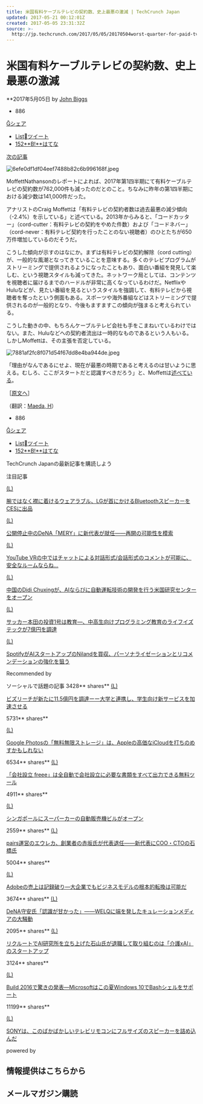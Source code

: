 ```yaml
---
title: 米国有料ケーブルテレビの契約数、史上最悪の激減 | TechCrunch Japan
updated: 2017-05-21 00:12:01Z
created: 2017-05-05 23:31:32Z
source: >-
  http://jp.techcrunch.com/2017/05/05/20170504worst-quarter-for-paid-tv-subscriptions-points-to-a-cord-cutting-future/
---
```


# 米国有料ケーブルテレビの契約数、史上最悪の激減

**2017年5月05日 by [John Biggs](http://jp.techcrunch.com/contributor/john-jp/)

- 886

[シェア](https://www.facebook.com/sharer.php?u=http%3A%2F%2Fjp.techcrunch.com%2F2017%2F05%2F05%2F20170504worst-quarter-for-paid-tv-subscriptions-points-to-a-cord-cutting-future%2F&t=%E7%B1%B3%E5%9B%BD%E6%9C%89%E6%96%99%E3%82%B1%E3%83%BC%E3%83%96%E3%83%AB%E3%83%86%E3%83%AC%E3%83%93%E3%81%AE%E5%A5%91%E7%B4%84%E6%95%B0%E3%80%81%E5%8F%B2%E4%B8%8A%E6%9C%80%E6%82%AA%E3%81%AE%E6%BF%80%E6%B8%9B%20%20%7C%20%20TechCrunch%20Japan)

- [List](https://twitter.com/search/?q=http%3A%2F%2Fjp.techcrunch.com%2F2017%2F05%2F05%2F20170504worst-quarter-for-paid-tv-subscriptions-points-to-a-cord-cutting-future%2F)[ツイート](https://twitter.com/share?url=http%3A%2F%2Fjp.techcrunch.com%2F2017%2F05%2F05%2F20170504worst-quarter-for-paid-tv-subscriptions-points-to-a-cord-cutting-future%2F&text=%E7%B1%B3%E5%9B%BD%E6%9C%89%E6%96%99%E3%82%B1%E3%83%BC%E3%83%96%E3%83%AB%E3%83%86%E3%83%AC%E3%83%93%E3%81%AE%E5%A5%91%E7%B4%84%E6%95%B0%E3%80%81%E5%8F%B2%E4%B8%8A%E6%9C%80%E6%82%AA%E3%81%AE%E6%BF%80%E6%B8%9B%20%20%7C%20%20TechCrunch%20Japan&via=jptechcrunch)
- [152](http://b.hatena.ne.jp/entry/http://jp.techcrunch.com/2017/05/05/20170504worst-quarter-for-paid-tv-subscriptions-points-to-a-cord-cutting-future/)[**B!**はてな](http://b.hatena.ne.jp/add?mode=confirm&url=http%3A%2F%2Fjp.techcrunch.com%2F2017%2F05%2F05%2F20170504worst-quarter-for-paid-tv-subscriptions-points-to-a-cord-cutting-future%2F&title=%E7%B1%B3%E5%9B%BD%E6%9C%89%E6%96%99%E3%82%B1%E3%83%BC%E3%83%96%E3%83%AB%E3%83%86%E3%83%AC%E3%83%93%E3%81%AE%E5%A5%91%E7%B4%84%E6%95%B0%E3%80%81%E5%8F%B2%E4%B8%8A%E6%9C%80%E6%82%AA%E3%81%AE%E6%BF%80%E6%B8%9B%20%20%7C%20%20TechCrunch%20Japan&mode=confirm)

[次の記事](http://jp.techcrunch.com/2017/05/05/20170504apple-updates-its-analytics-service-with-new-metrics-showing-how-apps-get-discovered/)

![6efe0df1df04eef7488b82c6b996168f.jpeg](../_resources/6efe0df1df04eef7488b82c6b996168f.jpeg)

MoffettNathansonのレポートによれば、2017年第1四半期にて有料ケーブルテレビの契約数が762,000件も減ったのだとのこと。ちなみに昨年の第1四半期における減少数は141,000件だった。

アナリストのCraig Moffettは「有料テレビの契約者数は過去最悪の減少傾向（-2.4%）を示している」と述べている。2013年からみると、「コードカッター」（cord-cutter：有料テレビの契約をやめた件数）および「コードネバー」（cord-never：有料テレビ契約を行ったことのない視聴者）のひとたちが650万件増加しているのだそうだ。

こうした傾向が示すのはなにか。まずは有料テレビの契約解除（cord cutting）が、一般的な風潮となってきていることを意味する。多くのテレビプログラムがストリーミングで提供されるようになったこともあり、面白い番組を発見して楽しむ、という視聴スタイルも減ってきた。ネットワーク局としては、コンテンツを視聴者に届けるまでのハードルが非常に高くなっているわけだ。NetflixやHuluなどが、見たい番組を見るというスタイルを強調して、有料テレビから視聴者を奪ったという側面もある。スポーツや海外番組などはストリーミングで提供されるのが一般的となり、今後もますますこの傾向が強まると考えられている。

こうした動きの中、もちろんケーブルテレビ会社も手をこまねいているわけではない。また、Huluなどへの契約者流出は一時的なものであるという人もいる。しかしMoffettは、その主張を否定している。

![7881af2fc8f071d54f67dd8e4ba944de.jpeg](../_resources/7881af2fc8f071d54f67dd8e4ba944de.jpeg)

「理由がなんであるにせよ、現在が最悪の時期であると考えるのは甘いように思える。むしろ、ここがスタートだと認識すべきだろう」と、Moffettは[述べている](http://www.multichannel.com/news/content/analyst-cord-cutting-future-has-arrived/412599)。

［[原文へ](https://techcrunch.com/2017/05/04/worst-quarter-for-paid-tv-subscriptions-points-to-a-cord-cutting-future/)］

（翻訳：[Maeda, H](https://twitter.com/torisan3500)）

- 886

[シェア](https://www.facebook.com/sharer.php?u=http%3A%2F%2Fjp.techcrunch.com%2F2017%2F05%2F05%2F20170504worst-quarter-for-paid-tv-subscriptions-points-to-a-cord-cutting-future%2F&t=%E7%B1%B3%E5%9B%BD%E6%9C%89%E6%96%99%E3%82%B1%E3%83%BC%E3%83%96%E3%83%AB%E3%83%86%E3%83%AC%E3%83%93%E3%81%AE%E5%A5%91%E7%B4%84%E6%95%B0%E3%80%81%E5%8F%B2%E4%B8%8A%E6%9C%80%E6%82%AA%E3%81%AE%E6%BF%80%E6%B8%9B%20%20%7C%20%20TechCrunch%20Japan)

- [List](https://twitter.com/search/?q=http%3A%2F%2Fjp.techcrunch.com%2F2017%2F05%2F05%2F20170504worst-quarter-for-paid-tv-subscriptions-points-to-a-cord-cutting-future%2F)[ツイート](https://twitter.com/share?url=http%3A%2F%2Fjp.techcrunch.com%2F2017%2F05%2F05%2F20170504worst-quarter-for-paid-tv-subscriptions-points-to-a-cord-cutting-future%2F&text=%E7%B1%B3%E5%9B%BD%E6%9C%89%E6%96%99%E3%82%B1%E3%83%BC%E3%83%96%E3%83%AB%E3%83%86%E3%83%AC%E3%83%93%E3%81%AE%E5%A5%91%E7%B4%84%E6%95%B0%E3%80%81%E5%8F%B2%E4%B8%8A%E6%9C%80%E6%82%AA%E3%81%AE%E6%BF%80%E6%B8%9B%20%20%7C%20%20TechCrunch%20Japan&via=jptechcrunch)
- [152](http://b.hatena.ne.jp/entry/http://jp.techcrunch.com/2017/05/05/20170504worst-quarter-for-paid-tv-subscriptions-points-to-a-cord-cutting-future/)[**B!**はてな](http://b.hatena.ne.jp/add?mode=confirm&url=http%3A%2F%2Fjp.techcrunch.com%2F2017%2F05%2F05%2F20170504worst-quarter-for-paid-tv-subscriptions-points-to-a-cord-cutting-future%2F&title=%E7%B1%B3%E5%9B%BD%E6%9C%89%E6%96%99%E3%82%B1%E3%83%BC%E3%83%96%E3%83%AB%E3%83%86%E3%83%AC%E3%83%93%E3%81%AE%E5%A5%91%E7%B4%84%E6%95%B0%E3%80%81%E5%8F%B2%E4%B8%8A%E6%9C%80%E6%82%AA%E3%81%AE%E6%BF%80%E6%B8%9B%20%20%7C%20%20TechCrunch%20Japan&mode=confirm)

 TechCrunch Japanの最新記事を購読しよう

注目記事

[(L)](http://jp.techcrunch.com/2016/12/29/20161228lgs-headset-that-doubles-as-a-wearable-speaker-is-peak-ces-before-ces/)

[腕ではなく襟に着けるウェアラブル、LGが首にかけるBluetoothスピーカーをCESに出品](http://jp.techcrunch.com/2016/12/29/20161228lgs-headset-that-doubles-as-a-wearable-speaker-is-peak-ces-before-ces/)

[(L)](http://jp.techcrunch.com/2017/03/27/peroli-ebata/)

[公開停止中のDeNA「MERY」に新代表が就任——再開の可能性を模索](http://jp.techcrunch.com/2017/03/27/peroli-ebata/)

[(L)](http://jp.techcrunch.com/2017/05/19/20170518soon-youll-be-able-to-voice-chat-with-youtube-commenters-in-vr/)

[YouTube VRの中ではチャットによる対話形式/会話形式のコメントが可能に、安全なルームならね…](http://jp.techcrunch.com/2017/05/19/20170518soon-youll-be-able-to-voice-chat-with-youtube-commenters-in-vr/)

[(L)](http://jp.techcrunch.com/2017/03/09/20170308didi-us-research-lab/)

[中国のDidi Chuxingが、AIならびに自動運転技術の開発を行う米国研究センターをオープン](http://jp.techcrunch.com/2017/03/09/20170308didi-us-research-lab/)

[(L)](http://jp.techcrunch.com/2016/09/12/lifeistech-raises-700m-yen/)

[サッカー本田の投資1号は教育―、中高生向けプログラミング教育のライフイズテックが7億円を調達](http://jp.techcrunch.com/2016/09/12/lifeistech-raises-700m-yen/)

[(L)](http://jp.techcrunch.com/2017/05/20/20170518spotify-buys-ai-startup-niland/)

[SpotifyがAIスタートアップのNilandを買収、パーソナライゼーションとリコメンデーションの強化を狙う](http://jp.techcrunch.com/2017/05/20/20170518spotify-buys-ai-startup-niland/)

Recommended by

ソーシャルで話題の記事
3428** shares**
[(L)](http://jp.techcrunch.com/2016/10/12/bizreach-campus-launch/)

[ビズリーチが新たに11.5億円を調達ーー大学と連携し、学生向け新サービスを加速させる](http://jp.techcrunch.com/2016/10/12/bizreach-campus-launch/)

5731** shares**

[(L)](http://jp.techcrunch.com/2015/05/29/20150528free-dollars-and-fifty-free-cents/)

[Google Photosの「無料無限ストレージ」は、Appleの高価なiCloudを打ちのめすかもしれない](http://jp.techcrunch.com/2015/05/29/20150528free-dollars-and-fifty-free-cents/)

6534** shares**
[(L)](http://jp.techcrunch.com/2015/06/23/jp20150623freee/)

[「会社設立 freee」は全自動で会社設立に必要な書類をすべて出力できる無料ツール](http://jp.techcrunch.com/2015/06/23/jp20150623freee/)

4911** shares**

[(L)](http://jp.techcrunch.com/2017/05/16/20170515singapore-gets-a-gigantic-vending-machine-for-buying-luxury-cars/)

[シンガポールにスーパーカーの自動販売機ビルがオープン](http://jp.techcrunch.com/2017/05/16/20170515singapore-gets-a-gigantic-vending-machine-for-buying-luxury-cars/)

2559** shares**
[(L)](http://jp.techcrunch.com/2016/07/07/eureka-akasaka-ishibashi/)

[pairs運営のエウレカ、創業者の赤坂氏が代表退任——新代表にCOO・CTOの石橋氏](http://jp.techcrunch.com/2016/07/07/eureka-akasaka-ishibashi/)

5004** shares**

[(L)](http://jp.techcrunch.com/2015/12/15/20151212adobes-record-revenue-proves-successful-business-transformation-is-possible/)

[Adobeの売上は記録破り―大企業でもビジネスモデルの根本的転換は可能だ](http://jp.techcrunch.com/2015/12/15/20151212adobes-record-revenue-proves-successful-business-transformation-is-possible/)

3674** shares**
[(L)](http://jp.techcrunch.com/2016/12/01/dena-moriyashu/)

[DeNA守安氏「認識が甘かった」——WELQに端を発したキュレーションメディアの大騒動](http://jp.techcrunch.com/2016/12/01/dena-moriyashu/)

2095** shares**
[(L)](http://jp.techcrunch.com/2017/05/09/digital-sensation/)

[リクルートでAI研究所を立ち上げた石山氏が退職して取り組むのは「介護xAI」のスタートアップ](http://jp.techcrunch.com/2017/05/09/digital-sensation/)

3124** shares**

[(L)](http://jp.techcrunch.com/2016/03/31/20160330be-very-afraid-hell-has-frozen-over-bash-is-coming-to-windows-10/)

[Build 2016で驚きの発表―Microsoftはこの夏Windows 10でBashシェルをサポート](http://jp.techcrunch.com/2016/03/31/20160330be-very-afraid-hell-has-frozen-over-bash-is-coming-to-windows-10/)

11199** shares**

[(L)](http://jp.techcrunch.com/2015/08/27/20150826sony-crammed-a-full-size-speaker-into-this-silly-tv-remote/)

[SONYは、このばかばかしいテレビリモコンにフルサイズのスピーカーを詰め込んだ](http://jp.techcrunch.com/2015/08/27/20150826sony-crammed-a-full-size-speaker-into-this-silly-tv-remote/)

powered by

##  情報提供はこちらから

## メールマガジン購読